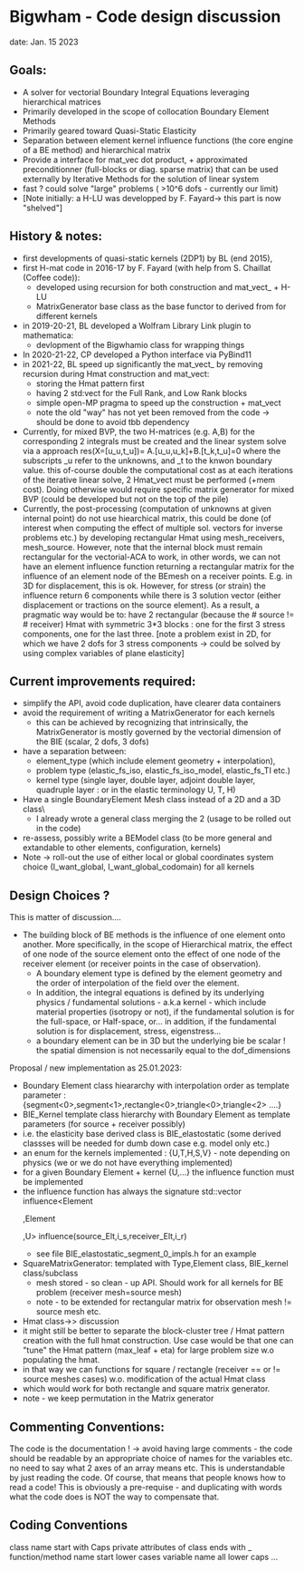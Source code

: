 Bigwham - Code design discussion 
=====
date: Jan. 15 2023


Goals:
----
- A solver for vectorial Boundary Integral Equations leveraging hierarchical matrices
- Primarily developed in the scope of collocation Boundary Element Methods
- Primarily geared toward Quasi-Static Elasticity
- Separation between element kernel influence functions (the core engine of a BE method) and hierarchical matrix
- Provide a interface for mat_vec dot product, + approximated preconditionner (full-blocks or diag. sparse matrix) 
that can be used externally by Iterative Methods for the solution of linear system
- fast ? could solve "large"  problems ( >10^6 dofs - currently our limit)
- [Note initially: a H-LU was developped by F. Fayard-> this part is now "shelved"]


History & notes:
----
- first developments of quasi-static kernels (2DP1) by BL (end 2015), 
- first H-mat code in 2016-17 by F. Fayard (with help from S. Chaillat (Coffee code)):
  + developed using recursion for both construction and mat_vect_ + H-LU
  + MatrixGenerator base class as the base functor to derived from for different kernels
- in 2019-20-21, BL developed a Wolfram Library Link plugin to mathematica:
  + devlopment of the Bigwhamio class for wrapping things  
- In 2020-21-22, CP developed a Python interface via PyBind11
- in 2021-22, BL speed up significantly the mat_vect_ by removing recursion 
during Hmat construction and mat_vect:
  + storing the Hmat pattern first 
  + having 2 std:vect for the Full Rank, and Low Rank blocks
  + simple open-MP pragma to speed up the construction + mat_vect
  + note the old "way" has not yet been removed from the code -> should be done to avoid tbb dependency
- Currently, for mixed BVP, the two H-matrices (e.g. A,B) for the corresponding 2 integrals must be created and
the linear system solve via a approach res(X=[u_u,t_u])= A.[u_u,u_k]+B.[t_k,t_u]=0 where the subscripts _u refer 
to the unknowns, and _t to the knwon boundary value. this of-course double the computational cost as at each
iterations of the iterative linear solve, 2 Hmat_vect must be performed (+mem cost). 
Doing otherwise would require specific matrix generator for mixed BVP (could be developed but not on 
the top of the pile)
- Currently, the post-processing (computation of unknowns at given internal point) do not use hiearchical matrix,
this could be done (of interest when computing the effect of multiple sol. vectors for inverse problems etc.)
by developing rectangular Hmat using mesh_receivers, mesh_source. However, note that
the internal block must remain rectangular for the vectorial-ACA to work, in other words,
we can not have an element influence function returning a rectangular matrix for the influence of
an element node of the BEmesh on a receiver points. E.g. in 3D for displacement, this is ok. However, for
stress (or strain) the influence return 6 components while there is 3 solution vector (either displacement or tractions on the source element).
As a result, a pragmatic way would be to: have 2 rectangular (because the # source != # receiver) Hmat with
symmetric 3*3 blocks   : one for the first 3 stress components, one for the last three.
[note a  problem exist in 2D, for which we have 2 dofs for 3 stress components -> could be solved by using complex variables of plane elasticity]

Current improvements required:
----
- simplify the API, avoid code duplication, have clearer data containers
- avoid the requirement of writing a MatrixGenerator for each kernels
  + this can be achieved by recognizing that intrinsically, the MatrixGenerator is
mostly governed by the vectorial dimension of the BIE (scalar, 2 dofs, 3 dofs)
- have a separation between: 
  + element_type (which include element geometry + interpolation),
  + problem type (elastic_fs_iso, elastic_fs_iso_modeI, elastic_fs_TI etc.)
  + kernel type (single layer, double layer, adjoint double layer, quadruple layer : or in the elastic terminology U, T, H)
- Have a single BoundaryElement Mesh class instead of a 2D and a 3D class\
  +   I already wrote a general class merging the 2  (usage to be rolled out in the code)
- re-assess, possibly write a BEModel class (to be more general and extandable to other elements, configuration, kernels)
- Note -> roll-out the use of either local or global coordinates system choice (I_want_global, I_want_global_codomain) for all kernels


Design Choices ? 
----
This is matter of discussion....

- The building block of BE methods is the influence of one element onto another.
More specifically, in the scope of Hierarchical matrix, the effect of one node of the source element onto the
effect of one node of the receiver element (or receiver points in the case of observation).
  + A boundary element type is defined by the element geometry  and the order of interpolation of the field over 
  the element.
  + In addition, the integral equations is defined by its underlying physics / fundamental solutions - a.k.a kernel - which include 
  material properties (isotropy or not), if the fundamental solution is for the full-space, or Half-space, or... 
  in addition, if the fundamental solution is for displacement, stress, eigenstress...
  + a boundary element can be in 3D but the underlying bie be scalar !    the spatial dimension is not necessarily equal to the dof_dimensions
  
Proposal / new implementation as 25.01.2023:
  + Boundary Element class hieararchy with interpolation order as template parameter : {segment<0>,segment<1>,rectangle<0>,triangle<0>,triangle<2> ....}
  + BIE_Kernel template class hierarchy with Boundary Element  as template parameters (for source + receiver possibly)
  + i.e. the elasticity base derived class is BIE_elastostatic (some derived classses will be needed for dumb down case e.g. modeI only etc.)
  + an enum for the kernels implemented : {U,T,H,S,V}   - note depending on physics (we or we do not have everything implemented)
  + for a given Boundary Element + kernel {U,...} the influence function  must be implemented 
  + the influence function has always the signature std::vector<T> influence<Element<p>,Element<p>,U> influence(source_Elt,i_s,receiver_Elt,i_r)
    + see file BIE_elastostatic_segment_0_impls.h for an example
  + SquareMatrixGenerator: templated with Type,Element class, BIE_kernel class/subclass
    + mesh stored - so clean - up API. Should work for all kernels for BE problem (receiver mesh=source mesh)
    + note - to be extended for rectangular matrix for observation mesh != source mesh etc.
  + Hmat class->> discussion 
  + it might still be better to separate the block-cluster tree / Hmat pattern creation with the full 
hmat construction. Use case would be that one can "tune" the Hmat pattern (max_leaf + eta) for large problem size w.o populating the hmat. 
  + in that way we can functions for square / rectangle  (receiver == or != source meshes cases) w.o. modification of the actual Hmat class
  + which would work for both rectangle and square matrix generator.
  + note - we keep permutation in the Matrix generator 

Commenting Conventions:
------
The code is the documentation ! -> avoid having large comments - the code should be readable by an appropriate choice of names for the variables etc.
no need to say what 2 axes of an array means etc. This is understandable by just reading the code. Of course, that means that people knows how to read a code! 
This is obviously a pre-requise - and duplicating with words what the code does is NOT the way to compensate that.


Coding Conventions
------
class name start with Caps
private attributes of class ends with _
function/method name start lower cases 
variable name all lower caps
...
